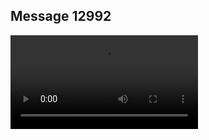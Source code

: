 ## Message 12992



![Video](https://data.iron-swords.co.il/2024/October/24/https://data.iron-swords.co.il/2024/October/24/12992/12992_media.mp4)
